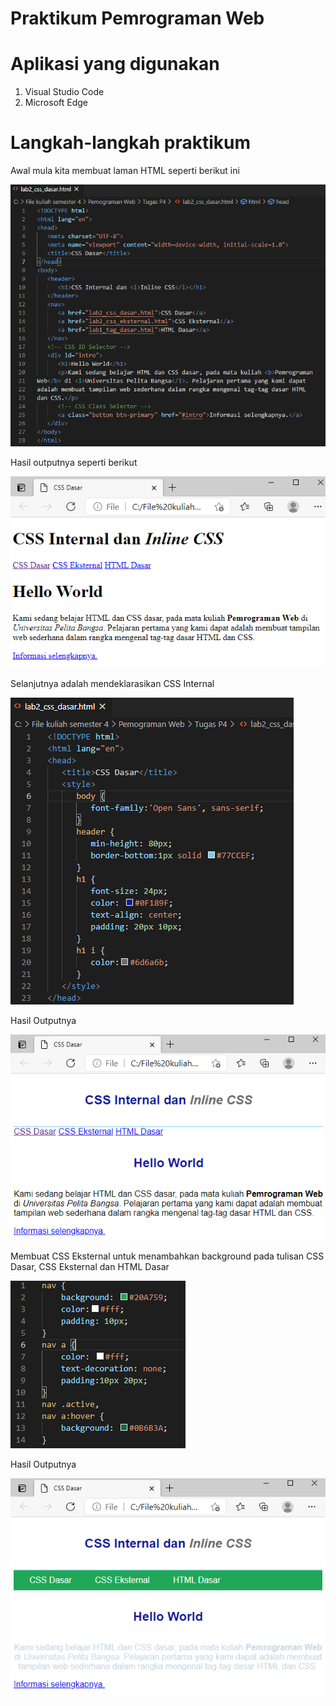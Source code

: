 # Praktikum Pemrograman Web

# Aplikasi yang digunakan
1. Visual Studio Code
2. Microsoft Edge


# Langkah-langkah praktikum

Awal mula kita membuat laman HTML seperti berikut ini




![input](https://github.com/ikmalriyan21/Lab2Web/blob/6f784c7cd48f1d4bd7331869aadc0858728572ec/Gambar/codingan%20awal.png)

Hasil outputnya seperti berikut





![input](https://github.com/ikmalriyan21/Lab2Web/blob/ac196c11ceb7e57b7c8827554bdfd683979d1d7a/Gambar/output%20awal.png)

Selanjutnya adalah mendeklarasikan CSS Internal





![input](https://github.com/ikmalriyan21/Lab2Web/blob/6d87ad9c1e8f55de7c0347c2cfdfb27beba57527/Gambar/codingan%20deklarasi.png)

Hasil Outputnya





![input](https://github.com/ikmalriyan21/Lab2Web/blob/5d166c6dd0429131b3561b219cb682bea1aca7b6/Gambar/output%20deklarasi.png)

Membuat CSS Eksternal untuk menambahkan background pada tulisan CSS Dasar, CSS Eksternal dan HTML Dasar





![input](https://github.com/ikmalriyan21/Lab2Web/blob/4171189e323a386367f2e4e2737c3ba5216dbc34/Gambar/codingan%20css%20eksternal.png)

Hasil Outputnya





![input](https://github.com/ikmalriyan21/Lab2Web/blob/2bf33c9828aa90cfee75bf4e8313bafdb538ca49/Gambar/output%20css%20eksternal.png)
